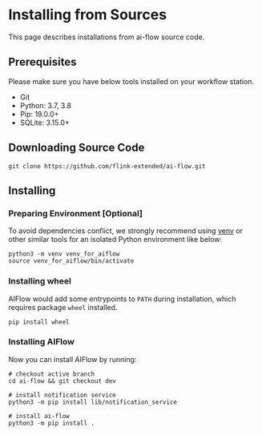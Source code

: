# Installing from Sources

This page describes installations from ai-flow source code.

## Prerequisites

Please make sure you have below tools installed on your workflow station.

* Git
* Python: 3.7, 3.8
* Pip: 19.0.0+
* SQLite: 3.15.0+

## Downloading Source Code
```shell script
git clone https://github.com/flink-extended/ai-flow.git
```

## Installing

### Preparing Environment [Optional] 
To avoid dependencies conflict, we strongly recommend using [venv](https://docs.python.org/3.7/library/venv.html) or other similar tools for an isolated Python environment like below:

```shell
python3 -m venv venv_for_aiflow
source venv_for_aiflow/bin/activate
```

### Installing wheel
AIFlow would add some entrypoints to `PATH` during installation, which requires package `wheel` installed.
```shell script
pip install wheel
``` 

### Installing AIFlow
Now you can install AIFlow by running:
```shell script
# checkout active branch
cd ai-flow && git checkout dev

# install notification service
python3 -m pip install lib/notification_service

# install ai-flow
python3 -m pip install .
```
